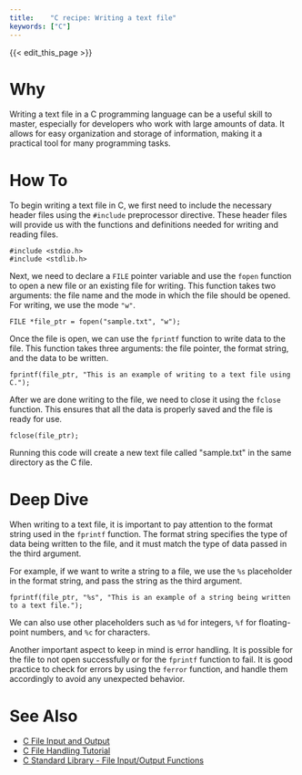 ```yaml
---
title:    "C recipe: Writing a text file"
keywords: ["C"]
---
```


{{< edit_this_page >}}

# Why

Writing a text file in a C programming language can be a useful skill to master, especially for developers who work with large amounts of data. It allows for easy organization and storage of information, making it a practical tool for many programming tasks.

# How To

To begin writing a text file in C, we first need to include the necessary header files using the `#include` preprocessor directive. These header files will provide us with the functions and definitions needed for writing and reading files.

```
#include <stdio.h>
#include <stdlib.h>
```

Next, we need to declare a `FILE` pointer variable and use the `fopen` function to open a new file or an existing file for writing. This function takes two arguments: the file name and the mode in which the file should be opened. For writing, we use the mode `"w"`.

```
FILE *file_ptr = fopen("sample.txt", "w");
```

Once the file is open, we can use the `fprintf` function to write data to the file. This function takes three arguments: the file pointer, the format string, and the data to be written.

```
fprintf(file_ptr, "This is an example of writing to a text file using C.");
```

After we are done writing to the file, we need to close it using the `fclose` function. This ensures that all the data is properly saved and the file is ready for use.

```
fclose(file_ptr);
```

Running this code will create a new text file called "sample.txt" in the same directory as the C file.

# Deep Dive

When writing to a text file, it is important to pay attention to the format string used in the `fprintf` function. The format string specifies the type of data being written to the file, and it must match the type of data passed in the third argument.

For example, if we want to write a string to a file, we use the `%s` placeholder in the format string, and pass the string as the third argument.

```
fprintf(file_ptr, "%s", "This is an example of a string being written to a text file.");
```

We can also use other placeholders such as `%d` for integers, `%f` for floating-point numbers, and `%c` for characters.

Another important aspect to keep in mind is error handling. It is possible for the file to not open successfully or for the `fprintf` function to fail. It is good practice to check for errors by using the `ferror` function, and handle them accordingly to avoid any unexpected behavior.

# See Also

- [C File Input and Output](https://www.programiz.com/c-programming/c-file-input-output)
- [C File Handling Tutorial](https://www.tutorialspoint.com/cprogramming/c_file_io.htm)
- [C Standard Library - File Input/Output Functions](https://www.tutorialspoint.com/c_standard_library/c_function_fopen.htm)